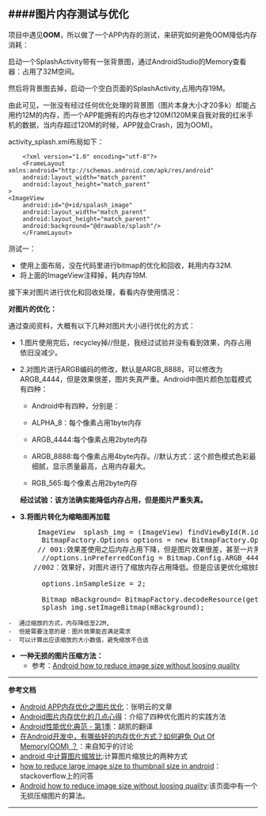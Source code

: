 ####图片内存测试与优化
---

项目中遇见**OOM**，所以做了一个APP内存的测试，来研究如何避免OOM降低内存消耗：

启动一个SplashActivity带有一张背景图，通过AndroidStudio的Memory查看器：占用了32M空间。

然后将背景图去掉，启动一个空白页面的SplashActivity,占用内存19M。

由此可见，一张没有经过任何优化处理的背景图（图片本身大小才20多k）却能占用约12M的内存，而一个APP能拥有的内存也才120M(120M来自我对我的红米手机的数据，当内存超过120M的时候，APP就会Crash，因为OOM)。

activity_splash.xml布局如下：


		<?xml version="1.0" encoding="utf-8"?>
		<FrameLayout xmlns:android="http://schemas.android.com/apk/res/android"
		android:layout_width="match_parent"
		android:layout_height="match_parent"
    >
    <ImageView
        android:id="@+id/spalash_image"
        android:layout_width="match_parent"
        android:layout_height="match_parent"
        android:background="@drawable/splash"/>
		</FrameLayout>

测试一：

-  使用上面布局，没在代码里进行bitmap的优化和回收，耗用内存32M.
-  将上面的ImageView注释掉，耗内存19M.

接下来对图片进行优化和回收处理，看看内存使用情况：

**对图片的优化：**
 
通过查阅资料，大概有以下几种对图片大小进行优化的方式：

-  1.图片使用完后，recycley掉//但是，我经过试验并没有看到效果，内存占用依旧没减少。
-  2.对图片进行ARGB编码的修改，默认是ARGB_8888，可以修改为ARGB_4444，但是效果很差，图片失真严重。Android中图片颜色加载模式有四种：
	-  Android中有四种，分别是：

	-  ALPHA_8：每个像素占用1byte内存

	-  ARGB_4444:每个像素占用2byte内存

	-  ARGB_8888:每个像素占用4byte内存。//默认方式：这个颜色模式色彩最细腻，显示质量最高，占用内存最大。

	-  RGB_565:每个像素占用2byte内存

	**经过试验：该方法确实能降低内存占用，但是图片严重失真。**

-  **3.将图片转化为缩略图再加载**
<pre>
       ImageView  splash_img = (ImageView) findViewById(R.id.spalash_image);
        BitmapFactory.Options options = new BitmapFactory.Options();
       // 001:效果差使用之后内存占用下降，但是图片效果很差，甚至一片黑暗
		//options.inPreferredConfig = Bitmap.Config.ARGB_4444;
      //002：效果好，对图片进行了缩放内存占用降低。但是应该更优化缩放的比例。 
      
        options.inSampleSize = 2;
        
        Bitmap mBackground= BitmapFactory.decodeResource(getResources(), R.drawable.splash,options);
        splash_img.setImageBitmap(mBackground);
</pre>

	-  通过缩放的方式，内存降低至22M,
	-  但是需要注意的是：图片效果能否满足需求
	-  可以计算出应该缩放的大小数值，避免缩放不合适
-  **一种无损的图片压缩方法：**
	-  参考：[Android how to reduce image size without loosing quality](http://stackoverflow.com/questions/33519448/android-how-to-reduce-image-size-without-loosing-quality)

---

**参考文档**

-  [Android APP内存优化之图片优化](http://zmywly8866.github.io/2015/07/01/android-reduce-app-memory-use.html)：张明云的文章
-  [Android图片内存优化的几点心得](http://www.cnblogs.com/airshow/archive/2012/06/22/2558989.html)：介绍了四种优化图片的实践方法
-  [Android性能优化典范 - 第1季](http://hukai.me/android-performance-patterns/)：胡凯的翻译
-  [在Android开发中，有哪些好的内存优化方式？如何避免 Out Of Memory(OOM) ？](https://www.zhihu.com/question/19772290)：来自知乎的讨论
-  [android 中计算图片缩放比](http://www.cnblogs.com/leizhenzi/archive/2011/05/14/2046431.html):计算图片缩放比的两种方式
-  [how to reduce large image size to thumbnail size in android](http://stackoverflow.com/questions/6265008/how-to-reduce-large-image-size-to-thumbnail-size-in-android?rq=1)：stackoverflow上的问答
-  [Android how to reduce image size without loosing quality](http://stackoverflow.com/questions/33519448/android-how-to-reduce-image-size-without-loosing-quality):该页面中有一个无损压缩图片的算法。

---